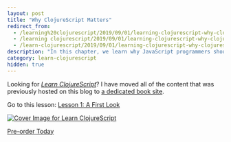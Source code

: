 ```yaml
---
layout: post
title: "Why ClojureScript Matters"
redirect_from:
  - /learning%20clojurescript/2019/09/01/learning-clojurescript-why-clojurescript-matters/
  - /learning clojurescript/2019/09/01/learning-clojurescript-why-clojurescript-matters/
  - /learn-clojurescript/2019/09/01/learning-clojurescript-why-clojurescript-matters/
description: "In this chapter, we learn why JavaScript programmers should bother learning ClojureScript"
category: learn-clojurescript
hidden: true
---
```


Looking for [_Learn ClojureScript_](/learn-clojurescript/)? I have moved all of the content that was previously hosted on this blog to [a dedicated book site](https://learn-clojurescript.com).

Go to this lesson: [Lesson 1: A First Look](https://www.learn-clojurescript.com/section-0/lesson-1-a-first-look/)

<a href="https://www.learn-clojurescript.com">
    <img src="https://www.learn-clojurescript.com/img/learn-clojurescript-cover.jpg" alt="Cover Image for Learn ClojureScript" />
</a>

<script src="https://gumroad.com/js/gumroad.js"></script>
<a class="gumroad-button" href="https://gum.co/learn-cljs" target="_blank">Pre-order Today</a>
